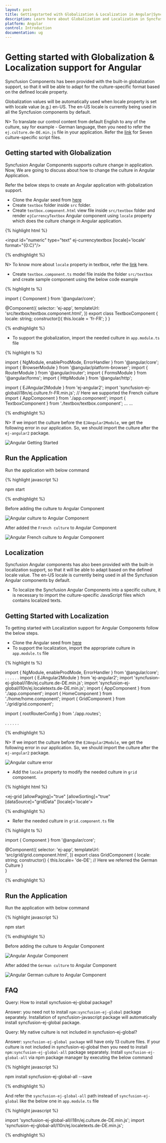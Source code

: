 ```yaml
---
layout: post
title: Gettingstarted with Globalization & Localization in Angular|Syncfusion
description: Learn here about Globalization and Localization in Syncfusion Essential Angular Control, its elements, and more.
platform: Angular
control: Introduction
documentation: ug
---
```



# Getting started with Globalization & Localization support for Angular

Syncfusion Components has been provided with the built-in globalization support, so that it will be able to adapt for the culture-specific format based on the defined locale property.

Globalization values will be automatically used when locale property is set with locale value (e.g.) en-US. The en-US locale is currently being used in all the Syncfusion components by default.

N> To translate our control content from default English to any of the culture, say for example - German language, then you need to refer the `ej.culture.de-DE.min.js` file in your application. Refer the [link](https://github.com/syncfusion/ej-global/tree/master/i18n) for Seven culture-specific script files.

## Getting started with Globalization

Syncfusion Angular Components supports culture change in application. Now, We are going to discuss about how to change the culture in Angular Application. 

Refer the below steps to create an Angular application with globalization support.

* Clone the Angular seed from [here](https://github.com/syncfusion/angular2-seeds/tree/systemjs)
* Create `textbox` folder inside `src` folder.
* Create `textbox.component.html` view file inside `src/textbox` folder and render `ejCurrencyTextbox` Angular component using `locale` property which does the culture change in Angular application.

{% highlight html %}

<input id="numeric" type="text" ej-currencytextbox [locale]='locale' format="{0:C}"/>

{% endhighlight %}

N> To know more about `locale` property in textbox, refer the [link](https://help.syncfusion.com/api/js/ejtextboxes#members:locale) here.

* Create `textbox.component.ts` model file inside the folder `src/textbox` and create sample component using the below code example

{% highlight ts %}


import { Component } from '@angular/core';

@Component({
    selector: 'ej-app',
    templateUrl: 'src/textbox/textbox.component.html',
})
export class TextboxComponent {
    locale: string;
   constructor(){
       this.locale = 'fr-FR';
    }
}

{% endhighlight %}

* To support the globalization, import the needed culture in `app.module.ts` file 

{% highlight ts %}

import { NgModule, enableProdMode, ErrorHandler } from '@angular/core';
import { BrowserModule } from '@angular/platform-browser';
import { RouterModule } from '@angular/router';
import { FormsModule } from '@angular/forms';
import { HttpModule } from '@angular/http';

import { EJAngular2Module } from 'ej-angular2';
import 'syncfusion-ej-global/i18n/ej.culture.fr-FR.min.js'; // Here we supported the French culture
import { AppComponent } from './app.component';
import { TextboxComponent } from './textbox/textbox.component';
...
...

{% endhighlight %}

N> If we import the culture before the `EJAngular2Module`, we get the following error in our application. So, we should import the culture after the `ej-angular2` package.

![Angular Getting Started](/angular/GettingStarted/Images/cultureerror.png)

## Run the Application

Run the application with below command

{% highlight javascript %}

npm start

{% endhighlight %}

Before adding the culture to Angular Component

![Angular culture to Angular Component](/angular/GettingStarted/Images/textbox.png)

After added the `French culture` to Angular Component

![Angular French culture to Angular Component](/angular/GettingStarted/Images/locale.png)

## Localization

Syncfusion Angular components has also been provided with the built-in localization support, so that it will be able to adapt based on the defined locale value. The en-US locale is currently being used in all the Syncfusion Angular components by default.

* To localize the Syncfusion Angular Components into a specific culture, it is necessary to import the culture-specific JavaScript files which contains localized texts.

## Getting Started with Localization

To getting started with Localization support for Angular Components follow the below steps.

* Clone the Angular seed from [here](https://github.com/syncfusion/angular2-seeds/tree/systemjs)
* To support the localization, import the appropriate culture in `app.module.ts` file 

{% highlight ts %}

import { NgModule, enableProdMode, ErrorHandler } from '@angular/core';
. . .
. . .
import { EJAngular2Module } from 'ej-angular2';
import 'syncfusion-ej-global/i18n/ej.culture.de-DE.min.js';
import 'syncfusion-ej-global/l10n/ej.localetexts.de-DE.min.js';
import { AppComponent } from './app.component';
import { HomeComponent } from './home/home.component';
import { GridComponent } from './grid/grid.component';

import { rootRouterConfig } from './app.routes';

. . . 
. . .

{% endhighlight %}

N> If we import the culture before the `EJAngular2Module`, we get the following error in our application.  So, we should import the culture after the `ej-angular2` package.

![Angular culture error](/angular/GettingStarted/Images/cultureerror.png)

* Add the `locale` property to modify the needed culture in `grid` component.

{% highlight html %}

<ej-grid [allowPaging]="true" [allowSorting]="true" [dataSource]="gridData" [locale]='locale'>
    <e-columns>
        <e-column field="OrderID" headerText="Order ID" width="75" textAlign="right"></e-column>
        <e-column field="CustomerID" headerText="Customer ID" width="80"></e-column>
        <e-column field="EmployeeID" headerText="Employee ID" width="75" textAlign="right"></e-column>
        <e-column field="Freight" width="75" format="{0:C}" textAlign="right"></e-column>
        <e-column field="OrderDate" headerText="Order Date" width="80" format="{0:MM/dd/yyyy}" textAlign="right"></e-column>
    </e-columns>
</ej-grid>

{% endhighlight %}

* Refer the needed culture in `grid.component.ts` file

{% highlight ts %}


import { Component } from '@angular/core';

@Component({
    selector: 'ej-app',
    templateUrl: 'src/grid/grid.component.html',
})
export class GridComponent {
    locale: string;
    constructor() {
        this.locale= 'de-DE'; // Here we referred the German Culture
    }      
}

{% endhighlight %}

## Run the Application

Run the application with below command

{% highlight javascript %}

npm start

{% endhighlight %}

Before adding the culture to Angular Component

![Angular Angular Component](/angular/GettingStarted/Images/gridwithoutculture.png)

After added the `German culture` to Angular Component

![Angular German culture to Angular Component](/angular/GettingStarted/Images/culturegrid.png)

	
## FAQ

Query: How to install syncfusion-ej-global package?

Answer: you need not to install `npm:syncfusion-ej-global` package separately. Installation of syncfusion-javascript package will automatically install syncfusion-ej-global package. 

Query: My native culture is not included in syncfusion-ej-global?

Answer: `syncfusion-ej-global package` will have only 13 culture files. If your culture is not included in syncfusion-ej-global then you need to install `npm:syncfusion-ej-global-all` package separately.
Install `syncfusion-ej-global-all` via npm package manager by executing the below command

{% highlight javascript %}

npm install syncfusion-ej-global-all --save

{% endhighlight %}

And refer the `syncfusion-ej-global-all` path instead of `syncfusion-ej-global` like the below one in `app.module.ts` file

{% highlight javascript %}

import 'syncfusion-ej-global-all/i18n/ej.culture.de-DE.min.js';
import 'syncfusion-ej-global-all/l10n/ej.localetexts.de-DE.min.js';

{% endhighlight %}
